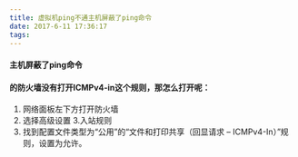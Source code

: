 ```yaml
---
title: 虚拟机ping不通主机屏蔽了ping命令
date: 2017-6-11 17:36:17
tags:
---
```

#### 主机屏蔽了ping命令
#### 的防火墙没有打开ICMPv4-in这个规则，那怎么打开呢：
1. 网络面板左下方打开防火墙
2. 选择高级设置
3.入站规则
4. 找到配置文件类型为“公用”的“文件和打印共享（回显请求 – ICMPv4-In）”规则，设置为允许。